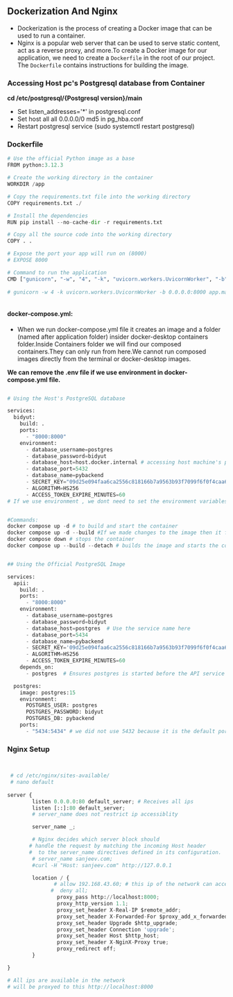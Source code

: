 ## Dockerization And Nginx
- Dockerization is the process of creating a Docker image that can be used to run a container.
- Nginx is a popular web server that can be used to serve static content, act as a
reverse proxy, and more.To create a Docker image for our application, we need to create a `Dockerfile` in
the root of our project. The `Dockerfile` contains instructions for building the
image.

### Accessing Host pc's Postgresql database  from Container
 **cd  /etc/postgresql/{Postgresql version}/main**
 -  Set listen_addresses='*' in  postgresql.conf
 -  Set host    all             all             0.0.0.0/0         md5 in pg_hba.conf
 -  Restart postgresql service (sudo systemctl restart postgresql)




### Dockerfile


```python
# Use the official Python image as a base
FROM python:3.12.3

# Create the working directory in the container
WORKDIR /app  

# Copy the requirements.txt file into the working directory
COPY requirements.txt ./

# Install the dependencies
RUN pip install --no-cache-dir -r requirements.txt

# Copy all the source code into the working directory
COPY . .

# Expose the port your app will run on (8000)
# EXPOSE 8000

# Command to run the application
CMD ["gunicorn", "-w", "4", "-k", "uvicorn.workers.UvicornWorker", "-b", "0.0.0.0:8000", "app.main:app"]
     
# gunicorn -w 4 -k uvicorn.workers.UvicornWorker -b 0.0.0.0:8000 app.main:app



```




####  docker-compose.yml:

- When we run docker-compose.yml file it creates an image and a folder (named after application folder) insider docker-desktop containers folder.Inside Containers folder we will find our composed containers.They can only run from here.We cannot run composed images directly from the terminal or docker-desktop images.

**We can remove the .env file if we use environment in docker-compose.yml file.**
```python

# Using the Host's PostgreSQL database

services:
  bidyut:
    build: .
    ports:
      - "8000:8000"
    environment:
      - database_username=postgres
      - database_password=bidyut
      - database_host=host.docker.internal # accessing host machine's postgres database 
      - database_port=5432
      - database_name=pybackend
      - SECRET_KEY="09d25e094faa6ca2556c818166b7a9563b93f7099f6f0f4caa6cf63b88e8d3e7"
      - ALGORITHM=HS256
      - ACCESS_TOKEN_EXPIRE_MINUTES=60
# If we use environment , we dont need to set the environment variables in the .env file .


#Commands:
docker compose up -d # to build and start the container
docker compose up -d --build #If we made changes to the image then it forces to build the image and starts the container.
docker compose down # stops the container
docker compose up --build --detach # builds the image and starts the container in detached mode


## Using the Official PostgreSQL Image

services:
  apii:
    build: .
    ports:
      - "8000:8000"
    environment:
      - database_username=postgres
      - database_password=bidyut
      - database_host=postgres  # Use the service name here
      - database_port=5434
      - database_name=pybackend
      - SECRET_KEY='09d25e094faa6ca2556c818166b7a9563b93f7099f6f0f4caa6cf63b88e8d3e7'
      - ALGORITHM=HS256
      - ACCESS_TOKEN_EXPIRE_MINUTES=60
    depends_on:
      - postgres  # Ensures postgres is started before the API service

  postgres:
    image: postgres:15
    environment:
      POSTGRES_USER: postgres
      POSTGRES_PASSWORD: bidyut
      POSTGRES_DB: pybackend
    ports:
      - "5434:5434" # we did not use 5432 because it is the default port of the host's postgres database
```

### Nginx Setup

```python


 # cd /etc/nginx/sites-available/
 # nano default
 
server {
        listen 0.0.0.0:80 default_server; # Receives all ips
        listen [::]:80 default_server;
        # server_name does not restrict ip accessiblity

        server_name _;

        # Nginx decides which server block should 
       # handle the request by matching the incoming Host header
       #  to the server_name directives defined in its configuration.
        # server_name sanjeev.com;
        #curl -H "Host: sanjeev.com" http://127.0.0.1

        location / {
               # allow 192.168.43.60; # this ip of the network can access
              #  deny all;
                proxy_pass http://localhost:8000;
                proxy_http_version 1.1;
                proxy_set_header X-Real-IP $remote_addr;
                proxy_set_header X-Forwarded-For $proxy_add_x_forwarded_for;
                proxy_set_header Upgrade $http_upgrade;
                proxy_set_header Connection 'upgrade';
                proxy_set_header Host $http_host;
                proxy_set_header X-NginX-Proxy true;
                proxy_redirect off;
        }

}

# All ips are available in the network 
# will be proxyed to this http://localhost:8000


```







